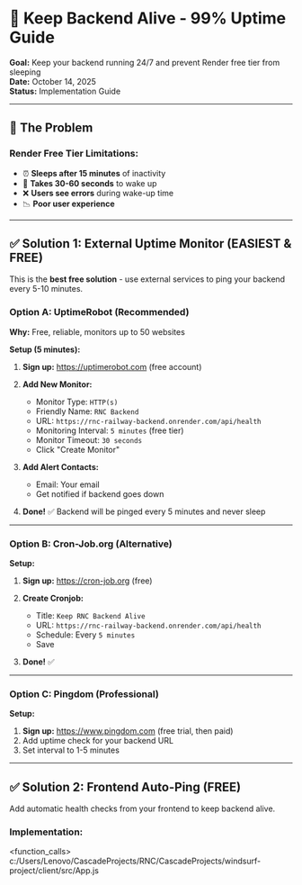 # 🚀 Keep Backend Alive - 99% Uptime Guide

**Goal:** Keep your backend running 24/7 and prevent Render free tier from sleeping  
**Date:** October 14, 2025  
**Status:** Implementation Guide

---

## 🎯 The Problem

### **Render Free Tier Limitations:**
- ⏰ **Sleeps after 15 minutes** of inactivity
- 🐌 **Takes 30-60 seconds** to wake up
- ❌ **Users see errors** during wake-up time
- 📉 **Poor user experience**

---

## ✅ Solution 1: External Uptime Monitor (EASIEST & FREE)

This is the **best free solution** - use external services to ping your backend every 5-10 minutes.

### **Option A: UptimeRobot (Recommended)**

**Why:** Free, reliable, monitors up to 50 websites

**Setup (5 minutes):**

1. **Sign up:** https://uptimerobot.com (free account)

2. **Add New Monitor:**
   - Monitor Type: `HTTP(s)`
   - Friendly Name: `RNC Backend`
   - URL: `https://rnc-railway-backend.onrender.com/api/health`
   - Monitoring Interval: `5 minutes` (free tier)
   - Monitor Timeout: `30 seconds`
   - Click "Create Monitor"

3. **Add Alert Contacts:**
   - Email: Your email
   - Get notified if backend goes down

4. **Done!** ✅ Backend will be pinged every 5 minutes and never sleep

---

### **Option B: Cron-Job.org (Alternative)**

**Setup:**

1. **Sign up:** https://cron-job.org (free)

2. **Create Cronjob:**
   - Title: `Keep RNC Backend Alive`
   - URL: `https://rnc-railway-backend.onrender.com/api/health`
   - Schedule: Every `5 minutes`
   - Save

3. **Done!** ✅

---

### **Option C: Pingdom (Professional)**

**Setup:**

1. **Sign up:** https://www.pingdom.com (free trial, then paid)
2. Add uptime check for your backend URL
3. Set interval to 1-5 minutes

---

## ✅ Solution 2: Frontend Auto-Ping (FREE)

Add automatic health checks from your frontend to keep backend alive.

### **Implementation:**

<function_calls>
<invoke name="read_file">
<parameter name="file_path">c:/Users/Lenovo/CascadeProjects/RNC/CascadeProjects/windsurf-project/client/src/App.js
